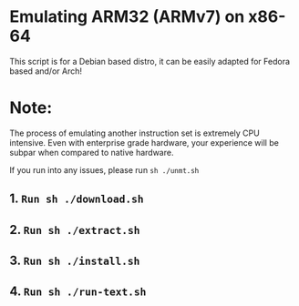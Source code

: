 # Emulating ARM32 (ARMv7) on x86-64

This script is for a Debian based distro, it can be easily adapted for Fedora based and/or Arch!

# Note:

The process of emulating another instruction set is extremely CPU intensive.
Even with enterprise grade hardware, your experience will be subpar when compared to native hardware.

If you run into any issues, please run `sh ./unmt.sh`

## 1. `Run sh ./download.sh`

## 2. `Run sh ./extract.sh`

## 3. `Run sh ./install.sh`

## 4. `Run sh ./run-text.sh`
